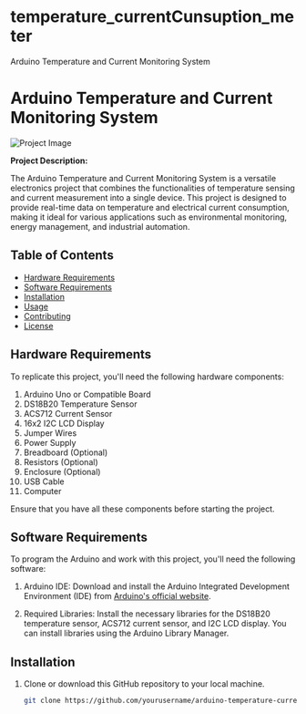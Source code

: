 # temperature_currentCunsuption_meter
 Arduino Temperature and Current Monitoring System
 # Arduino Temperature and Current Monitoring System

![Project Image](project_image.jpg) <!-- Add an image of your project here, if available -->

**Project Description:**

The Arduino Temperature and Current Monitoring System is a versatile electronics project that combines the functionalities of temperature sensing and current measurement into a single device. This project is designed to provide real-time data on temperature and electrical current consumption, making it ideal for various applications such as environmental monitoring, energy management, and industrial automation.

## Table of Contents

- [Hardware Requirements](#hardware-requirements)
- [Software Requirements](#software-requirements)
- [Installation](#installation)
- [Usage](#usage)
- [Contributing](#contributing)
- [License](#license)

## Hardware Requirements

To replicate this project, you'll need the following hardware components:

1. Arduino Uno or Compatible Board
2. DS18B20 Temperature Sensor
3. ACS712 Current Sensor
4. 16x2 I2C LCD Display
5. Jumper Wires
6. Power Supply
7. Breadboard (Optional)
8. Resistors (Optional)
9. Enclosure (Optional)
10. USB Cable
11. Computer

Ensure that you have all these components before starting the project.

## Software Requirements

To program the Arduino and work with this project, you'll need the following software:

1. Arduino IDE: Download and install the Arduino Integrated Development Environment (IDE) from [Arduino's official website](https://www.arduino.cc/en/software).

2. Required Libraries: Install the necessary libraries for the DS18B20 temperature sensor, ACS712 current sensor, and I2C LCD display. You can install libraries using the Arduino Library Manager.

## Installation

1. Clone or download this GitHub repository to your local machine.

   ```bash
   git clone https://github.com/yourusername/arduino-temperature-current-monitoring.git
